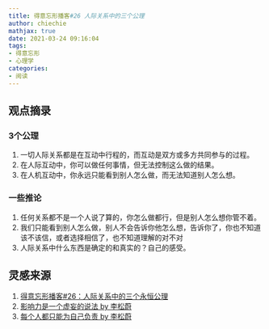 ```yaml
---
title: 得意忘形播客#26 人际关系中的三个公理
author: chiechie
mathjax: true
date: 2021-03-24 09:16:04
tags: 
- 得意忘形
- 心理学
categories: 
- 阅读
---
```



## 观点摘录

### 3个公理

1. 一切人际关系都是在互动中行程的，而互动是双方或多方共同参与的过程。
2. 在人际互动中，你可以做任何事情，但无法控制这么做的结果。
2. 在人机互动中，你永远只能看到别人怎么做，而无法知道别人怎么想。


### 一些推论

1. 任何关系都不是一个人说了算的，你怎么做都行，但是别人怎么想你管不着。
2. 我们只能看到别人怎么做，别人不会告诉你他怎么想，告诉你了，你也不知道该不该信，或者选择相信了，也不知道理解的对不对
3. 人际关系中什么东西是确定的和真实的？自己的感受。



## 灵感来源

1. [得意忘形播客#26：人际关系中的三个永恒公理](https://podcasts.apple.com/cn/podcast/%E5%BE%97%E6%84%8F%E5%BF%98%E5%BD%A2%E6%92%AD%E5%AE%A2/id1200767928?i=1000390381517)
2. [影响力是一个虚妄的说法 by 李松蔚](https://zhuanlan.zhihu.com/p/22483566)
3. [每个人都只能为自己负责 by 李松蔚](https://zhuanlan.zhihu.com/p/22783831)